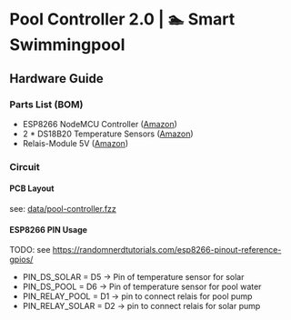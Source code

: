 # Pool Controller 2.0 | 🏊 Smart Swimmingpool

## Hardware Guide


### Parts List (BOM)

- ESP8266 NodeMCU Controller ([Amazon](https://amzn.to/2DPf0LJ))
- 2 * DS18B20 Temperature Sensors ([Amazon](https://amzn.to/2HJHdrL))
- Relais-Module 5V ([Amazon](https://amzn.to/2DWCVJw))

### Circuit

#### PCB Layout

see: [data/pool-controller.fzz](pool-controller.fzz)

#### ESP8266 PIN Usage

TODO: see https://randomnerdtutorials.com/esp8266-pinout-reference-gpios/ 
- PIN_DS_SOLAR = D5  -> Pin of temperature sensor for solar
- PIN_DS_POOL  = D6  -> Pin of temperature sensor for pool water
- PIN_RELAY_POOL  = D1 -> pin to connect relais for pool pump
- PIN_RELAY_SOLAR = D2 -> pin to connect relais for solar pump
